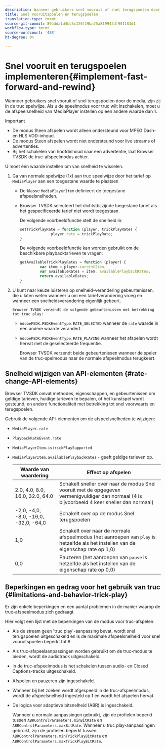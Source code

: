 ```yaml
---
description: Wanneer gebruikers snel vooruit of snel terugspoelen door de media, zijn zij in de truc spelwijze. Als u de speelmodus voor truc wilt inschakelen, moet u de afspeelsnelheid van MediaPlayer instellen op een andere waarde dan 1.
title: Snel vooruitspoelen en terugspoelen
translation-type: tm+mt
source-git-commit: 89bdda1d4bd5c126f19ba75a819942df901183d1
workflow-type: tm+mt
source-wordcount: '488'
ht-degree: 0%

---
```



# Snel vooruit en terugspoelen implementeren{#implement-fast-forward-and-rewind}

Wanneer gebruikers snel vooruit of snel terugspoelen door de media, zijn zij in de truc spelwijze. Als u de speelmodus voor truc wilt inschakelen, moet u de afspeelsnelheid van MediaPlayer instellen op een andere waarde dan 1.

>[!IMPORTANT]
>
>* De modus Steen afspelen wordt alleen ondersteund voor MPEG Dash- en HLS VOD-inhoud.
>* De modus Steen afspelen wordt niet ondersteund voor live streams of advertenties.
>* Bij het schakelen van hoofdinhoud naar een advertentie, laat Browser TVSDK de truc-afspeelmodus achter.

>



U moet één waarde instellen om van snelheid te wisselen.

1. Ga van normale spelwijze (1x) aan truc speelwijze door het tarief op `MediaPlayer` aan een toegestane waarde te plaatsen.

   * De klasse `MediaPlayerItem` definieert de toegestane afspeelsnelheden.
   * Browser TVSDK selecteert het dichtstbijzijnde toegestane tarief als het gespecificeerde tarief niet wordt toegestaan.

      De volgende voorbeeldfunctie stelt de snelheid in:

      ```js
      setTrickPlayRate = function (player, trickPlayRate) { 
                    player.rate = trickPlayRate; 
      }
      ```

      De volgende voorbeeldfunctie kan worden gebruikt om de beschikbare playbacktarieven te vragen:

      ```js
      getAvailableTrickPlayRates = function (player) { 
               var item = player.currentItem; 
               var availableRates = item. availablePlaybackRates; 
               return availableRates; 
      } 
      ```

1. U kunt naar keuze luisteren op snelheid-verandering gebeurtenissen, die u laten weten wanneer u om een tariefverandering vroeg en wanneer een snelheidsverandering eigenlijk gebeurt.

       Browser TVSDK verzendt de volgende gebeurtenissen met betrekking tot truc play:
   
   * `AdobePSDK.PSDKEventType.RATE_SELECTED` wanneer de  `rate` waarde in een andere waarde verandert.

   * `AdobePSDK.PSDKEventType.RATE_PLAYING` wanneer het afspelen wordt hervat met de geselecteerde frequentie.

      Browser TVSDK verzendt beide gebeurtenissen wanneer de speler van de truc-spelmodus naar de normale afspeelmodus terugkeert.

## Snelheid wijzigen van API-elementen {#rate-change-API-elements}

Browser TVSDK omvat methodes, eigenschappen, en gebeurtenissen om geldige tarieven, huidige tarieven te bepalen, of het kunstspel wordt gesteund, en andere functionaliteit met betrekking tot snel voorwaarts en terugspoelen.

Gebruik de volgende API-elementen om de afspeelsnelheden te wijzigen:

* `MediaPlayer.rate`
* `PlaybackRateEvent.rate`
* `MediaPlayerItem.istrickPlaySupported`
* `MediaPlayerItem.availablePlaybackRates` - geeft geldige tarieven op.

   | Waarde van waardering | Effect op afspelen |
   |---|---|
   | 2.0, 4.0, 8.0, 16.0, 32.0, 64.0 | Schakelt sneller over naar de modus Snel vooruit met de opgegeven vermenigvuldiger dan normaal (4 is bijvoorbeeld 4 keer sneller dan normaal) |
   | -2,0, -4,0, -8,0, -16,0, -32,0, -64,0 | Schakelt over op de modus Snel terugspoelen |
   | 1,0 | Schakelt over naar de normale afspeelmodus (het aanroepen van `play` is hetzelfde als het instellen van de eigenschap rate op 1,0) |
   | 0,0 | Pauzeren (het aanroepen van `pause` is hetzelfde als het instellen van de eigenschap rate op 0,0) |

## Beperkingen en gedrag voor het gebruik van truc {#limitations-and-behavior-trick-play}

Er zijn enkele beperkingen en een aantal problemen in de manier waarop de truc-afspeelmodus zich gedraagt.

Hier volgt een lijst met de beperkingen van de modus voor truc-afspelen:

* Als de stream geen &#39;truc play&#39;-aanpassing bevat, wordt snel terugspoelen uitgeschakeld en is de maximale afspeelsnelheid voor snel vooruitspoelen beperkt tot 8.
* Als truc-afspeelaanpassingen worden gebruikt om de truc-modus te bieden, wordt de audiotrack uitgeschakeld.
* In de truc-afspeelmodus is het schakelen tussen audio- en Closed Captions-tracks uitgeschakeld.
* Afspelen en pauzeren zijn ingeschakeld.
* Wanneer bij het zoeken wordt afgespeeld in de truc-afspeelmodus, wordt de afspeelsnelheid ingesteld op 1 en wordt het afspelen hervat.
* De logica voor adaptieve bitsnelheid (ABR) is ingeschakeld.

   Wanneer u normale aanpassingen gebruikt, zijn de profielen beperkt tussen `ABRControlParameters.minBitRate` en `ABRControlParameters.maxBitRate`. Wanneer u truc play-aanpassingen gebruikt, zijn de profielen beperkt tussen `ABRControlParameters.minTrickPlayBitRate` en `ABRControlParameters.maxTrickPlayBitRate`.